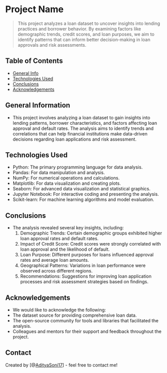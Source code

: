 # Project Name
> This project analyzes a loan dataset to uncover insights into lending practices and borrower behavior. By examining factors like demographic trends, credit scores, and loan purposes, we aim to identify patterns that can inform better decision-making in loan approvals and risk assessments.


## Table of Contents
* [General Info](#general-information)
* [Technologies Used](#technologies-used)
* [Conclusions](#conclusions)
* [Acknowledgements](#acknowledgements)

<!-- You can include any other section that is pertinent to your problem -->

## General Information
- This project involves analyzing a loan dataset to gain insights into lending patterns, borrower characteristics, and factors affecting loan approval and default rates. The analysis aims to identify trends and correlations that can help financial institutions make data-driven decisions regarding loan applications and risk assessment.


<!-- You don't have to answer all the questions - just the ones relevant to your project. -->


## Technologies Used
- Python: The primary programming language for data analysis.
- Pandas: For data manipulation and analysis.
- NumPy: For numerical operations and calculations.
- Matplotlib: For data visualization and creating plots.
- Seaborn: For advanced data visualization and statistical graphics.
- Jupyter Notebook: For interactive coding and presenting the analysis.
- Scikit-learn: For machine learning algorithms and model evaluation.

<!-- You don't have to answer all the questions - just the ones relevant to your project. -->

## Conclusions
- The analysis revealed several key insights, including:
    1. Demographic Trends: Certain demographic groups exhibited higher loan approval rates and default rates.
    2. Impact of Credit Score: Credit scores were strongly correlated with loan approval and the likelihood of default.
    3. Loan Purpose: Different purposes for loans influenced approval rates and average loan amounts.
    4. Geographical Patterns: Variations in loan performance were observed across different regions.
    5. Recommendations: Suggestions for improving loan application processes and risk assessment strategies based on findings.

<!-- As the libraries versions keep on changing, it is recommended to mention the version of library used in this project -->

## Acknowledgements
- We would like to acknowledge the following:
- The dataset source for providing comprehensive loan data.
- The open-source community for tools and libraries that facilitated the analysis.
- Colleagues and mentors for their support and feedback throughout the project.


## Contact
Created by [@[AdityaSoni17](https://github.com/AdityaSoni17)] - feel free to contact me!


<!-- Optional -->
<!-- ## License -->
<!-- This project is open source and available under the [... License](). -->

<!-- You don't have to include all sections - just the one's relevant to your project -->
  